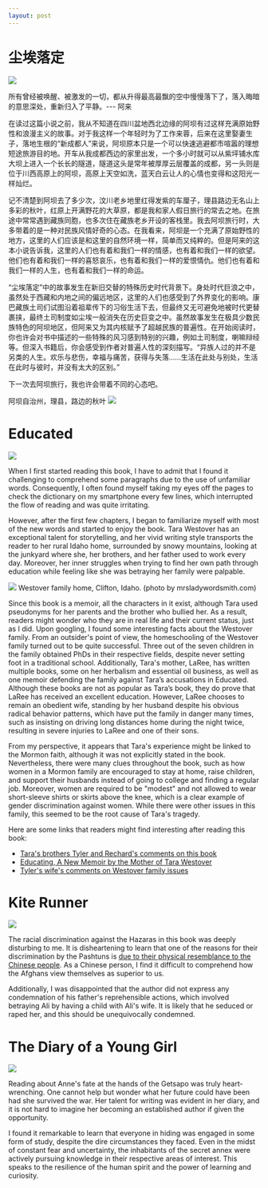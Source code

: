 ```yaml
---
layout: post
---
```


# 尘埃落定
![](/img/reading/red-poppies.jpeg)

所有曾经被唤醒、被激发的一切，都从升得最高最飘的空中慢慢落下了，落入晦暗的意思深处，重新归入了平静。--- 阿来

在读过这篇小说之前，我从不知道在四川盆地西北边缘的阿坝有过这样充满原始野性和浪漫主义的故事。对于我这样一个年轻时为了工作来蓉，后来在这里娶妻生子，落地生根的“新成都人”来说，阿坝原本只是一个可以快速逃避都市喧嚣的理想短途旅游目的地。开车从我成都西边的家里出发，一个多小时就可以从紫坪铺水库大坝上进入一个长长的隧道，隧道这头是常年被厚厚云层覆盖的成都，另一头则是位于川西高原上的阿坝，高原上天空如洗，蓝天白云让人的心情也变得和这阳光一样灿烂。

记不清楚到阿坝去了多少次，汶川老乡地里红得发紫的车厘子，理县路边无名山上多彩的秋叶，红原上开满野花的大草原，都是我和家人假日旅行的常去之地。在旅途中常常遇到藏族同胞，也多次住在藏族老乡开设的客栈里。我去阿坝旅行时，大多带着的是一种对民族风情好奇的心态。在我看来，阿坝是一个充满了原始野性的地方，这里的人们应该是和这里的自然环境一样，简单而又纯粹的。但是阿来的这本小说告诉我，这里的人们也有着和我们一样的情感，也有着和我们一样的欲望。他们也有着和我们一样的喜怒哀乐，也有着和我们一样的爱恨情仇。他们也有着和我们一样的人生，也有着和我们一样的命运。

“尘埃落定”中的故事发生在新旧交替的特殊历史时代背景下。身处时代巨浪之中，虽然处于西藏和内地之间的偏远地区，这里的人们也感受到了外界变化的影响。康巴藏族土司们试图沿着祖辈传下的习俗生活下去，但最终又无可避免地被时代更替裹挟，最终土司制度如尘埃一般消失在历史巨变之中。​虽然故事发生在极具少数民族特色的阿坝地区，但阿来又为其内核赋予了超越民族的普遍性。在开始阅读时，你也许会对书中描述的一些特殊的风习感到特别的兴趣，例如土司制度，喇嘛辩经等。但深入书籍后，你会感受到作者对普遍人性的深刻描写。“异族人过的并不是另类的人生。欢乐与悲伤，幸福与痛苦，获得与失落……生活在此处与别处，生活在此时与彼时，并没有太大的区别。”

下一次去阿坝旅行，我也许会带着不同的心态吧。

阿坝自治州，理县，路边的秋叶
![](http://zhaohuabing.com/photos/2020-%E7%B1%B3%E4%BA%9A%E7%BD%97_hu34393696d1566496fb27505ab5ea4f20_1997659_1200x0_resize_q75_box.jpeg)

# Educated

![](https://images-na.ssl-images-amazon.com/images/S/compressed.photo.goodreads.com/books/1506026635i/35133922.jpg)

When I first started reading this book, I have to admit that I found it challenging to comprehend some paragraphs due to the use of unfamiliar words. Consequently, I often found myself taking my eyes off the pages to check the dictionary on my smartphone every few lines, which interrupted the flow of reading and was quite irritating.

However, after the first few chapters, I began to familiarize myself with most of the new words and started to enjoy the book. Tara Westover has an exceptional talent for storytelling, and her vivid writing style transports the reader to her rural Idaho home, surrounded by snowy mountains, looking at the junkyard where she, her brothers, and her father used to work every day. Moreover, her inner struggles when trying to find her own path through education while feeling like she was betraying her family were palpable.

![](https://mrsladywordsmith.com/wp-content/uploads/2020/10/Westover-Home.jpg)
Westover family home, Clifton, Idaho. (photo by mrsladywordsmith.com)

Since this book is a memoir, all the characters in it exist, although Tara used pseudonyms for her parents and the brother who bullied her. As a result, readers might wonder who they are in real life and their current status, just as I did. Upon googling, I found some interesting facts about the Westover family. From an outsider's point of view, the homeschooling of the Westover family turned out to be quite successful. Three out of the seven children in the family obtained PhDs in their respective fields, despite never setting foot in a traditional school. Additionally, Tara's mother, LaRee, has written multiple books, some on her herbalism and essential oil business, as well as one memoir defending the family against Tara’s accusations in Educated. Although these books are not as popular as Tara’s book, they do prove that LaRee has received an excellent education. However, LaRee chooses to remain an obedient wife, standing by her husband despite his obvious radical behavior patterns, which have put the family in danger many times, such as insisting on driving long distances home during the night twice, resulting in severe injuries to LaRee and one of their sons. 

From my perspective, it appears that Tara's experience might be linked to the Mormon faith, although it was not explicitly stated in the book. Nevertheless, there were many clues throughout the book, such as how women in a Mormon family are encouraged to stay at home, raise children, and support their husbands instead of going to college and finding a regular job. Moreover, women are required to be "modest" and not allowed to wear short-sleeve shirts or skirts above the knee, which is a clear example of gender discrimination against women. While there were other issues in this family, this seemed to be the root cause of Tara's tragedy.

Here are some links that readers might find interesting after reading this book:

* [Tara's brothers Tyler and Rechard's comments on this book](https://www.goodreads.com/questions/1337824-i-saw-mentioned-that-tyler-westover-has)
* [Educating, A New Memoir by the Mother of Tara Westover](https://www.google.com/amp/s/mrsladywordsmith.com/educating-memoir-laree-tara-westover/amp/)
* [Tyler's wife's comments on Westover family issues](https://www.goodreads.com/review/show/3618264576)
# Kite Runner
![](https://m.media-amazon.com/images/I/81IzbD2IiIL.jpg)

The racial discrimination against the Hazaras in this book was deeply disturbing to me. It is disheartening to learn that one of the reasons for their discrimination by the Pashtuns is [due to their physical resemblance to the Chinese people](https://www.neliti.com/publications/145437/racial-discrimination-towards-the-hazaras-as-reflected-in-khaled-hosseinis-the-k). As a Chinese person, I find it difficult to comprehend how the Afghans view themselves as superior to us.


Additionally, I was disappointed that the author did not express any condemnation of his father's reprehensible actions, which involved betraying Ali by having a child with Ali's wife. It is likely that he seduced or raped her, and this should be unequivocally condemned.

# The Diary of a Young Girl

![](https://m.media-amazon.com/images/I/81xPFVVGesL.jpg)

Reading about Anne's fate at the hands of the Getsapo was truly heart-wrenching. One cannot help but wonder what her future could have been had she survived the war. Her talent for writing was evident in her diary, and it is not hard to imagine her becoming an established author if given the opportunity.

I found it remarkable to learn that everyone in hiding was engaged in some form of study, despite the dire circumstances they faced. Even in the midst of constant fear and uncertainty, the inhabitants of the secret annex were actively pursuing knowledge in their respective areas of interest. This speaks to the resilience of the human spirit and the power of learning and curiosity.